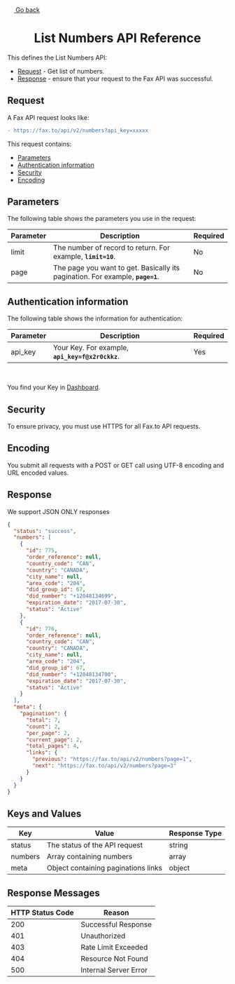 <a href="#"><img width="15px" height="15px" src="https://image.flaticon.com/icons/svg/1/1453.svg" /> <a href="./../../../README.md#2-list-numbers"> Go back</a></a>

<h1 align="center">List Numbers API Reference</h1>

This defines the List Numbers API:

* [Request](#request) - Get list of numbers.
* [Response](#response) - ensure that your request to the Fax API was successful.

## Request

A Fax API request looks like:
```diff
- https://fax.to/api/v2/numbers?api_key=xxxxx
```
This request contains:

* [Parameters](#parameters)
* [Authentication information](#authentication-information)
* [Security](#security)
* [Encoding](#encoding)

## Parameters

The following table shows the parameters you use in the request:

| **Parameter** | **Description**                                                                                       | **Required** |
| ------------- | ----------------------------------------------------------------------------------------------------- | ------------ |
| limit         | The number of record to return. For example, **```limit=10```**.                                      | No           |
| page          | The page you want to get. Basically its pagination. For example, **```page=1```**.                    | No           |

## Authentication information

The following table shows the information for authentication:

| **Parameter** | **Description**                                                                                      | **Required** |
| ------------- | ---------------------------------------------------------------------------------------------------- | ------------ |
| api_key       | Your Key. For example, **```api_key=f@x2r0ckkz```**.                                                 | Yes          |

<br>

You find your Key in [Dashboard](https://api.fax.to/dashboard).

## Security

To ensure privacy, you must use HTTPS for all Fax.to API requests.

## Encoding

You submit all requests with a POST or GET call using UTF-8 encoding and URL encoded values.

## Response

We support JSON ONLY responses

```json
{
  "status": "success",
  "numbers": [
    {
      "id": 775,
      "order_reference": null,
      "country_code": "CAN",
      "country": "CANADA",
      "city_name": null,
      "area_code": "204",
      "did_group_id": 67,
      "did_number": "+12048134699",
      "expiration_date": "2017-07-30",
      "status": "Active"
    },
    {
      "id": 776,
      "order_reference": null,
      "country_code": "CAN",
      "country": "CANADA",
      "city_name": null,
      "area_code": "204",
      "did_group_id": 67,
      "did_number": "+12048134700",
      "expiration_date": "2017-07-30",
      "status": "Active"
    }
  ],
  "meta": {
    "pagination": {
      "total": 7,
      "count": 2,
      "per_page": 2,
      "current_page": 2,
      "total_pages": 4,
      "links": {
        "previous": "https://fax.to/api/v2/numbers?page=1",
        "next": "https://fax.to/api/v2/numbers?page=3"
      }
    }
  }
}
```

## Keys and Values

| **Key**           | **Value**                                                               | **Response Type** |
| ----------------- | ----------------------------------------------------------------------- | ----------------- |
| status            | The status of the API request                                           | string            |
| numbers           | Array containing numbers                                                | array             |
| meta	            | Object containing paginations links                                     | object            |

## Response Messages

| **HTTP Status Code** | **Reason**            |
| -------------------- | --------------------- |
| 200                  | Successful Response   |
| 401                  | Unauthorized          |
| 403                  | Rate Limit Exceeded   |
| 404                  | Resource Not Found    |
| 500                  | Internal Server Error |
